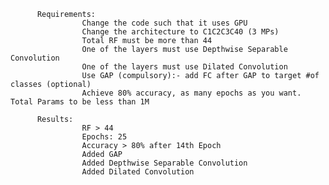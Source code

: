          
          Requirements:
                    Change the code such that it uses GPU
                    Change the architecture to C1C2C3C40 (3 MPs)
                    Total RF must be more than 44
                    One of the layers must use Depthwise Separable Convolution
                    One of the layers must use Dilated Convolution
                    Use GAP (compulsory):- add FC after GAP to target #of classes (optional)
                    Achieve 80% accuracy, as many epochs as you want. Total Params to be less than 1M

          Results:
                    RF > 44
                    Epochs: 25
                    Accuracy > 80% after 14th Epoch
                    Added GAP
                    Added Depthwise Separable Convolution
                    Added Dilated Convolution

